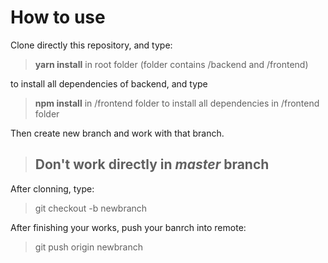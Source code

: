 # How to use

Clone directly this repository, and type: 
> **yarn install** in root folder (folder contains /backend and /frontend) 
> 
to install all dependencies of backend, and type 
> **npm install** in /frontend folder to install all dependencies in /frontend folder
> 
Then create new branch and work with that branch. 
> ## Don't work directly in ***master*** branch
> 
After clonning, type: 
> git checkout -b newbranch
>
After finishing your works, push your banrch into remote: 
> git push origin newbranch
